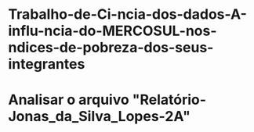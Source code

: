# Trabalho-de-Ci-ncia-dos-dados-A-influ-ncia-do-MERCOSUL-nos-ndices-de-pobreza-dos-seus-integrantes
# Analisar o arquivo "Relatório-Jonas_da_Silva_Lopes-2A"